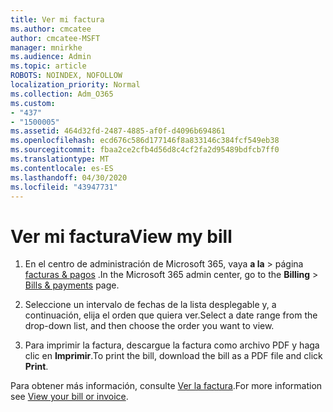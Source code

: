 ```yaml
---
title: Ver mi factura
ms.author: cmcatee
author: cmcatee-MSFT
manager: mnirkhe
ms.audience: Admin
ms.topic: article
ROBOTS: NOINDEX, NOFOLLOW
localization_priority: Normal
ms.collection: Adm_O365
ms.custom:
- "437"
- "1500005"
ms.assetid: 464d32fd-2487-4885-af0f-d4096b694861
ms.openlocfilehash: ecd676c586d177146f8a833146c384fcf549eb38
ms.sourcegitcommit: fbaa2ce2cfb4d56d8c4cf2fa2d95489bdfcb7ff0
ms.translationtype: MT
ms.contentlocale: es-ES
ms.lasthandoff: 04/30/2020
ms.locfileid: "43947731"
---
```

# <a name="view-my-bill"></a><span data-ttu-id="44130-102">Ver mi factura</span><span class="sxs-lookup"><span data-stu-id="44130-102">View my bill</span></span>

1. <span data-ttu-id="44130-103">En el centro de administración de Microsoft 365, vaya **a la** \> página [facturas & pagos](https://go.microsoft.com/fwlink/p/?linkid=848039) .</span><span class="sxs-lookup"><span data-stu-id="44130-103">In the Microsoft 365 admin center, go to the **Billing** \> [Bills & payments](https://go.microsoft.com/fwlink/p/?linkid=848039) page.</span></span>

2. <span data-ttu-id="44130-104">Seleccione un intervalo de fechas de la lista desplegable y, a continuación, elija el orden que quiera ver.</span><span class="sxs-lookup"><span data-stu-id="44130-104">Select a date range from the drop-down list, and then choose the order you want to view.</span></span>

3. <span data-ttu-id="44130-105">Para imprimir la factura, descargue la factura como archivo PDF y haga clic en **Imprimir**.</span><span class="sxs-lookup"><span data-stu-id="44130-105">To print the bill, download the bill as a PDF file and click **Print**.</span></span>

<span data-ttu-id="44130-106">Para obtener más información, consulte [Ver la factura](https://docs.microsoft.com/office365/admin/subscriptions-and-billing/view-your-bill-or-invoice).</span><span class="sxs-lookup"><span data-stu-id="44130-106">For more information see [View your bill or invoice](https://docs.microsoft.com/office365/admin/subscriptions-and-billing/view-your-bill-or-invoice).</span></span>
